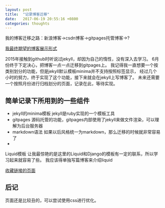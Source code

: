 ```yaml
---
layout: post
title:  "记录博客迁移"
date:   2017-06-19 20:55:16 +0800
categories: thoughts
---
```


我的博客迁移之路：新浪博客->csdn博客->gitpages托管博客->?

[我最终期望的博客展示形式](http://eli.thegreenplace.net/archives/all)

2015年接触到github时听说过jekyll，却因为自己的惰性，没有深入去学习。
6月份终于下定决心，把博客一点一点迁移到gitpages上。
我记得我一直想要一个按类别划分的功能，但是jekyll默认模板minima并不支持按照标签显示，
经过几个小时的努力，终于实现了这个功能，接下来就会在jekyll上写博客了。
未来还需要一个按照月份进行归档划分的页面，记录在此，等待实现。

## 简单记录下所用到的一些组件

* jekyll的minima模板
jekyll是ruby实现的一个模板工具
* gitpages
源码托管的功能，gitpages内部使用了jekyll来做文件渲染，可以理解为后台服务器
* markdown语法
如果以后风格统一为markdown，那么迁移的时候就非常容易了
* 
Liquid模板
让我最惊艳的是这里的Liquid和Django的模板有一定的联系，所以学习起来就容易了些。
我应该得单独写篇博客来介绍liquid

[收藏链接的页面](http://lineuman.github.io/mainpage/index)

## 后记
页面还是比较丑的，可以尝试使用css进行优化。


